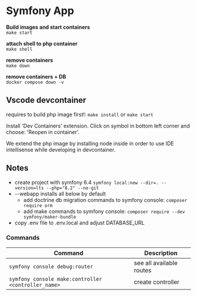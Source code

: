 # Symfony App

**Build images and start containers**  
`make start`

**attach shell to php container**  
`make shell`

**remove containers**  
`make down`

**remove containers + DB**  
`docker compose down -v`

## Vscode devcontainer

requires to build php image first!: `make install` or `make start`

Install 'Dev Containers' extension. Click on symbol in bottom left corner and choose: 'Reopen in container'.

We extend the php image by installing node inside in order to use IDE intellisense while developing in devcontainer.

## Notes

- create project with symfony 6.4 `symfony local:new --dir=. --version=lts --php="8.2" --no-git`
- --webapp installs all below by default
  - add doctrine db migration commands to symfony console: `composer require orm`
  - add make commands to symfony console: `composer require --dev symfony/maker-bundle`
- copy .env file to .env.local and adjust DATABASE_URL

### Commands

| Command                                             | Description              |
| --------------------------------------------------- | ------------------------ |
| `symfony console debug:router`                      | see all available routes |
| `symfony console make:controller <controller_name>` | create controller        |
